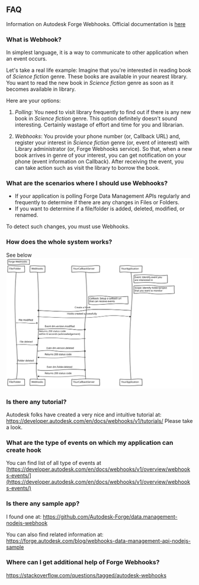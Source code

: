 ## FAQ

Information on Autodesk Forge Webhooks. Official documentation is [here](https://developer.autodesk.com/en/docs/webhooks/v1)


### What is Webhook?

In simplest language, it is a way to communicate to other application when an event occurs.

Let's take a real life example: Imagine that you're interested in reading book of _Science fiction_ genre. These books are available in your nearest library. You want to read the new book in _Science fiction_ genre as soon as it becomes available in library.

Here are your options:

1. *Polling*: You need to visit library frequently to find out if there is any new book in _Science fiction_ genre. This option definitely doesn't sound interesting. Certainly wastage of effort and time for you and librarian.

2. *Webhooks*: You provide your phone number (or, Callback URL) and, register your interest in _Science fiction_ genre (or, event of interest) with Library administrator (or, Forge Webhooks service). So that, when a new book arrives in genre of your interest, you can get notification on your phone (event information on Callback). After receiving the event, you can take action such as visit the library to borrow the book.


### What are the scenarios where I should use Webhooks?

* If your application is polling Forge Data Management APIs regularly and frequently to determine if there are any changes in Files or Folders.
* If you want to determine if a file/folder is added, deleted, modified, or renamed.

To detect such changes, you must use Webhooks.


### How does the whole system works?

See below ![Sequence Diagram](image/webhook.svg)


### Is there any tutorial?

Autodesk folks have created a very nice and intuitive tutorial at: https://developer.autodesk.com/en/docs/webhooks/v1/tutorials/ Please take a look.


### What are the type of events on which my application can create hook

You can find list of all type of events at [https://developer.autodesk.com/en/docs/webhooks/v1/overview/webhooks-events/](https://developer.autodesk.com/en/docs/webhooks/v1/overview/webhooks-events/)

### Is there any sample app?

I found one at: https://github.com/Autodesk-Forge/data.management-nodejs-webhook

You can also find related information at: https://forge.autodesk.com/blog/webhooks-data-management-api-nodejs-sample

### Where can I get additional help of Forge Webhooks?

https://stackoverflow.com/questions/tagged/autodesk-webhooks

